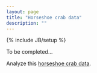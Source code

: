 ```yaml
---
layout: page
title: "Horseshoe crab data"
description: ""
---
```

{% include JB/setup %}

To be completed...

Analyze this [horseshoe crab data](http://www.biostathandbook.com/pairedttest.html).
